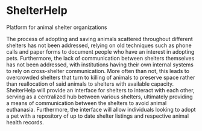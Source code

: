 # ShelterHelp
Platform for animal shelter organizations 


The process of adopting and saving animals scattered throughout different shelters has not been addressed, relying on old techniques such as phone calls and paper forms to document people who have an interest in adopting pets. Furthermore, the lack of communication between shelters themselves has not been addressed, with institutions having their own internal systems to rely on cross-shelter communication. More often than not, this leads to overcrowded shelters that turn to killing of animals to preserve space rather than reallocation of said animals to shelters with available capacity. ShelterHelp will provide an interface for shelters to interact with each other, serving as a centralized hub between various shelters, ultimately providing a means of communication between the shelters to avoid animal euthanasia. Furthermore, the interface will allow individuals looking to adopt a pet with a repository of up to date shelter listings and respective animal health records.

